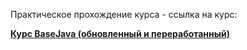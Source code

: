 Практическое прохождение курса - ссылка на курс:

**[Курс BaseJava (обновленный и переработанный)](http://javaops.ru/reg/basejava)**
